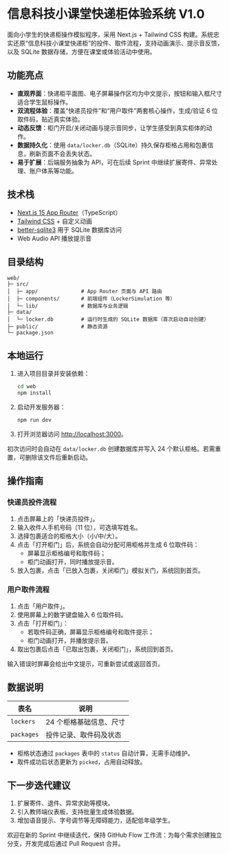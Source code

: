 # 信息科技小课堂快递柜体验系统 V1.0

面向小学生的快递柜操作模拟程序，采用 Next.js + Tailwind CSS 构建。系统忠实还原“信息科技小课堂快递柜”的投件、取件流程，支持动画演示、提示音反馈，以及 SQLite 数据存储，方便在课堂或体验活动中使用。

## 功能亮点

- **直观界面**：快递柜平面图、电子屏幕操作区均为中文提示，按钮和输入框尺寸适合学生鼠标操作。
- **双流程体验**：覆盖“快递员投件”和“用户取件”两套核心操作，生成/验证 6 位取件码，贴近真实体验。
- **动态反馈**：柜门开启/关闭动画与提示音同步，让学生感受到真实柜体的动作。
- **数据持久化**：使用 `data/locker.db`（SQLite）持久保存柜格占用和包裹信息，刷新页面不会丢失状态。
- **易于扩展**：后端服务抽象为 API，可在后续 Sprint 中继续扩展寄件、异常处理、账户体系等功能。

## 技术栈

- [Next.js 15 App Router](https://nextjs.org/)（TypeScript）
- [Tailwind CSS](https://tailwindcss.com/) + 自定义动画
- [better-sqlite3](https://github.com/WiseLibs/better-sqlite3) 用于 SQLite 数据库访问
- Web Audio API 播放提示音

## 目录结构

```
web/
├─ src/
│  ├─ app/              # App Router 页面与 API 路由
│  ├─ components/       # 前端组件（LockerSimulation 等）
│  └─ lib/              # 数据库与业务逻辑
├─ data/
│  └─ locker.db         # 运行时生成的 SQLite 数据库（首次启动自动创建）
├─ public/              # 静态资源
└─ package.json
```

## 本地运行

1. 进入项目目录并安装依赖：
   ```bash
   cd web
   npm install
   ```
2. 启动开发服务器：
   ```bash
   npm run dev
   ```
3. 打开浏览器访问 [http://localhost:3000](http://localhost:3000)。

初次访问时会自动在 `data/locker.db` 创建数据库并写入 24 个默认柜格。若需重置，可删除该文件后重新启动。

## 操作指南

### 快递员投件流程

1. 点击屏幕上的「快递员投件」。
2. 输入收件人手机号码（11 位），可选填写姓名。
3. 选择包裹适合的柜格大小（小/中/大）。
4. 点击「打开柜门」后，系统会自动分配可用柜格并生成 6 位取件码：
   - 屏幕显示柜格编号和取件码；
   - 柜门动画打开，同时播放提示音。
5. 放入包裹，点击「已放入包裹，关闭柜门」模拟关门，系统回到首页。

### 用户取件流程

1. 点击「用户取件」。
2. 使用屏幕上的数字键盘输入 6 位取件码。
3. 点击「打开柜门」：
   - 若取件码正确，屏幕显示柜格编号和取件提示；
   - 柜门动画打开，并播放提示音。
4. 取出包裹后点击「已取出包裹，关闭柜门」，系统回到首页。

输入错误时屏幕会给出中文提示，可重新尝试或返回首页。

## 数据说明

| 表名       | 说明                     |
| ---------- | ------------------------ |
| `lockers`  | 24 个柜格基础信息、尺寸 |
| `packages` | 投件记录、取件码及状态  |

- 柜格状态通过 `packages` 表中的 `status` 自动计算，无需手动维护。
- 取件成功后状态更新为 `picked`，占用自动释放。

## 下一步迭代建议

1. 扩展寄件、退件、异常求助等模块。
2. 引入教师端仪表板，支持批量生成体验数据。
3. 增加语音提示、字号调节等无障碍能力，适配低年级学生。

欢迎在新的 Sprint 中继续迭代，保持 GitHub Flow 工作流：为每个需求创建独立分支，开发完成后通过 Pull Request 合并。
